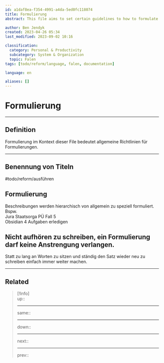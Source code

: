 ```yaml
---
id: a1daf8ea-f354-4991-a4da-5ed0fc118074
title: Formulierung
abstract: This file aims to set certain guidelines to how to formulate in the context of falen.

author: Ben Jendyk
created: 2023-04-26 05:34
last_modified: 2023-09-02 10:16

classification:
  category: Personal & Productivity
  subcategory: System & Organization
  topic: Falen
tags: [todo/reform/language, falen, documentation]

language: en

aliases: []
---
```


# Formulierung

---

## Definition

Formulierung im Kontext dieser File bedeutet allgemeine Richtlinien für Formulierungen. 

---

## Benennung von Titeln

#todo/reform/ausführen 

## Formulierung

Beschreibungen werden hierarchisch von allgemein zu speziell formuliert.  
Bspw.  
Jura Staatsorga PÜ Fall 5  
Obsidian 4 Aufgaben erledigen

## Nicht aufhören zu schreiben, ein Formulierung darf keine Anstrengung verlangen. 

Statt zu lang an Worten zu sitzen und ständig den Satz wieder neu zu schreiben einfach immer weiter machen.

---

## Related

> [!Info]  
> up::
> - ---
> same::
> - ---
> down::
> - ---
> next::
> - ---
> prev::  
